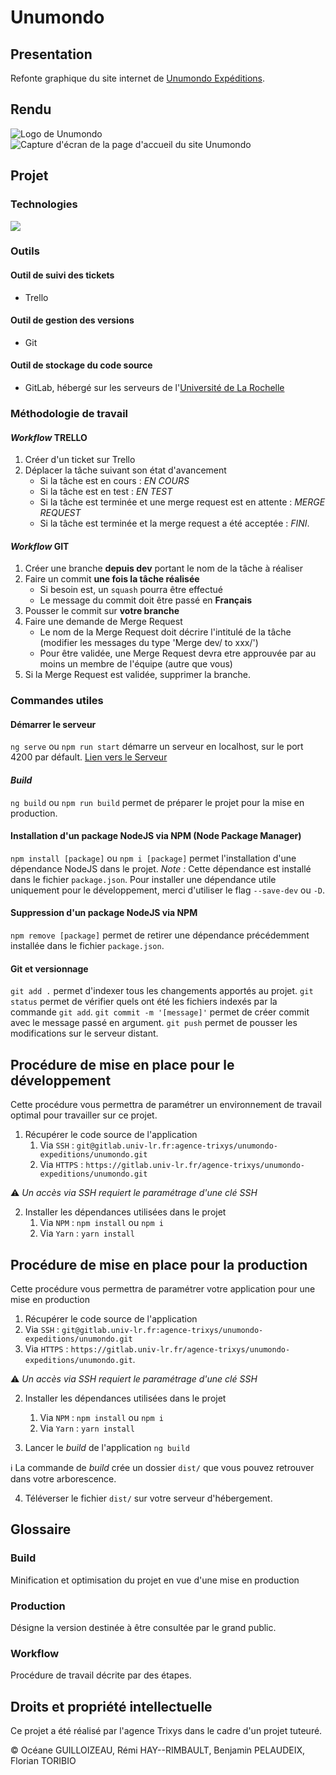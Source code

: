 # Unumondo

## Presentation
Refonte graphique du site internet de [Unumondo Expéditions](https://unumondo.org).

## Rendu
![Logo de Unumondo](https://i.imgur.com/bUvGIrW.png)
![Capture d'écran de la page d'accueil du site Unumondo](https://i.imgur.com/akwbfJw.png)

## Projet
### Technologies
![](https://skillicons.dev/icons?i=angular,nodejs,typescript)

### Outils
#### Outil de suivi des tickets
- Trello

#### Outil de gestion des versions
- Git

#### Outil de stockage du code source
- GitLab, hébergé sur les serveurs de l'[Université de La Rochelle](https://univ-lr.fr)

### Méthodologie de travail
#### *Workflow* TRELLO
1. Créer d'un ticket sur Trello
2. Déplacer la tâche suivant son état d'avancement
    - Si la tâche est en cours : *EN COURS*
    - Si la tâche est en test : *EN TEST*
    - Si la tâche est terminée et une merge request est en attente : *MERGE REQUEST*
    - Si la tâche est terminée et la merge request a été acceptée : *FINI*.

#### *Workflow* GIT
1. Créer une branche **depuis dev** portant le nom de la tâche à réaliser
2. Faire un commit **une fois la tâche réalisée**
    - Si besoin est, un `squash` pourra être effectué
    - Le message du commit doit être passé en **Français**
3. Pousser le commit sur **votre branche**    
4. Faire une demande de Merge Request
    - Le nom de la Merge Request doit décrire l'intitulé de la tâche (modifier les messages du type 'Merge dev/ to xxx/')
    - Pour être validée, une Merge Request devra etre approuvée par au moins un membre de l'équipe (autre que vous)
5. Si la Merge Request est validée, supprimer la branche.   

### Commandes utiles
#### Démarrer le serveur
`ng serve` ou `npm run start` démarre un serveur en localhost, sur le port 4200 par défault. [Lien vers le Serveur](http://localhost:4200)

#### *Build*
`ng build` ou `npm run build` permet de préparer le projet pour la mise en production.

#### Installation d'un package NodeJS via NPM (Node Package Manager)
`npm install [package]` ou `npm i [package]` permet l'installation d'une dépendance NodeJS dans le projet.
*Note :* Cette dépendance est installé dans le fichier `package.json`. Pour installer une dépendance utile uniquement pour le développement, merci d'utiliser le flag `--save-dev` ou `-D`.

#### Suppression d'un package NodeJS via NPM
`npm remove [package]` permet de retirer une dépendance précédemment installée dans le fichier `package.json`.

#### Git et versionnage
`git add .` permet d'indexer tous les changements apportés au projet.
`git status` permet de vérifier quels ont été les fichiers indexés par la commande `git add`.
`git commit -m '[message]'` permet de créer commit avec le message passé en argument.
`git push` permet de pousser les modifications sur le serveur distant.

## Procédure de mise en place pour le développement
Cette procédure vous permettra de paramétrer un environnement de travail optimal pour travailler sur ce projet.

1. Récupérer le code source de l'application
   1. Via `SSH` : `git@gitlab.univ-lr.fr:agence-trixys/unumondo-expeditions/unumondo.git`
   2. Via `HTTPS` : `https://gitlab.univ-lr.fr/agence-trixys/unumondo-expeditions/unumondo.git`
   
⚠️ *Un accès via SSH requiert le paramétrage d'une clé SSH*

2. Installer les dépendances utilisées dans le projet
   1. Via `NPM` : `npm install` ou `npm i`
   2. Via `Yarn` : `yarn install`

## Procédure de mise en place pour la production
Cette procédure vous permettra de paramétrer votre application pour une mise en production

1. Récupérer le code source de l'application
  1. Via `SSH` : `git@gitlab.univ-lr.fr:agence-trixys/unumondo-expeditions/unumondo.git`
  2. Via `HTTPS` : `https://gitlab.univ-lr.fr/agence-trixys/unumondo-expeditions/unumondo.git`.

⚠️ *Un accès via SSH requiert le paramétrage d'une clé SSH*

2. Installer les dépendances utilisées dans le projet
   1. Via `NPM` : `npm install` ou `npm i`
   2. Via `Yarn` : `yarn install`

3. Lancer le *build* de l'application
   `ng build`

ℹ️ La commande de *build* crée un dossier `dist/` que vous pouvez retrouver dans votre arborescence.

4. Téléverser le fichier `dist/` sur votre serveur d'hébergement.

## Glossaire
### Build
Minification et optimisation du projet en vue d'une mise en production

### Production
Désigne la version destinée à être consultée par le grand public.

### Workflow
Procédure de travail décrite par des étapes.


## Droits et propriété intellectuelle
Ce projet a été réalisé par l'agence Trixys dans le cadre d'un projet tuteuré.

© Océane GUILLOIZEAU, Rémi HAY--RIMBAULT, Benjamin PELAUDEIX, Florian TORIBIO
